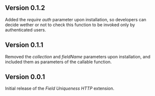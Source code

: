 ## Version 0.1.2

Added the _require auth_ parameter upon installation, so developers can decide wether or not to check this function to be invoked only by authenticated users.

## Version 0.1.1

Removed the _collection_ and _fieldName_ parameters upon installation, and included them as parameters of the callable function.

## Version 0.0.1

Initial release of the _Field Uniqueness HTTP_ extension.